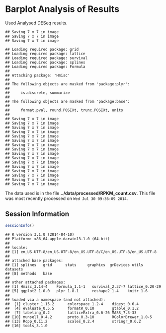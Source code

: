 Barplot Analysis of Results
=======================================

Used Analysed DESeq results.




```
## Saving 7 x 7 in image
## Saving 7 x 7 in image
## Saving 7 x 7 in image
```



```
## Loading required package: grid
## Loading required package: lattice
## Loading required package: survival
## Loading required package: splines
## Loading required package: Formula
## 
## Attaching package: 'Hmisc'
## 
## The following objects are masked from 'package:plyr':
## 
##     is.discrete, summarize
## 
## The following objects are masked from 'package:base':
## 
##     format.pval, round.POSIXt, trunc.POSIXt, units
## 
## Saving 7 x 7 in image
## Saving 7 x 7 in image
## Saving 7 x 7 in image
## Saving 7 x 7 in image
## Saving 7 x 7 in image
## Saving 7 x 7 in image
## Saving 7 x 7 in image
## Saving 7 x 7 in image
## Saving 7 x 7 in image
## Saving 7 x 7 in image
## Saving 7 x 7 in image
## Saving 7 x 7 in image
## Saving 7 x 7 in image
## Saving 7 x 7 in image
## Saving 7 x 7 in image
## Saving 7 x 7 in image
```


The data used is in the file **../data/processed/RPKM_count.csv**.  This file was most recently processed on ``Wed Jul 30 09:36:09 2014``.


Session Information
---------------------


```r
sessionInfo()
```

```
## R version 3.1.0 (2014-04-10)
## Platform: x86_64-apple-darwin13.1.0 (64-bit)
## 
## locale:
## [1] en_US.UTF-8/en_US.UTF-8/en_US.UTF-8/C/en_US.UTF-8/en_US.UTF-8
## 
## attached base packages:
## [1] splines   grid      stats     graphics  grDevices utils     datasets 
## [8] methods   base     
## 
## other attached packages:
## [1] Hmisc_3.14-4    Formula_1.1-1   survival_2.37-7 lattice_0.20-29
## [5] ggplot2_1.0.0   plyr_1.8.1      reshape2_1.4    knitr_1.6      
## 
## loaded via a namespace (and not attached):
##  [1] cluster_1.15.2      colorspace_1.2-4    digest_0.6.4       
##  [4] evaluate_0.5.5      formatR_0.10        gtable_0.1.2       
##  [7] labeling_0.2        latticeExtra_0.6-26 MASS_7.3-33        
## [10] munsell_0.4.2       proto_0.3-10        RColorBrewer_1.0-5 
## [13] Rcpp_0.11.2         scales_0.2.4        stringr_0.6.2      
## [16] tools_3.1.0
```
